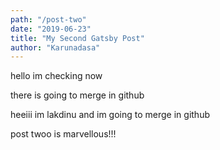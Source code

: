 ```yaml
---
path: "/post-two"
date: "2019-06-23"
title: "My Second Gatsby Post"
author: "Karunadasa"
---
```




hello im checking now

there is going to merge in github

heeiii im lakdinu and im going to merge in github

post twoo is marvellous!!!